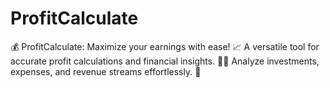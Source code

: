 # ProfitCalculate
💰 ProfitCalculate: Maximize your earnings with ease! 📈 A versatile tool for accurate profit calculations and financial insights. 🧮💼 Analyze investments, expenses, and revenue streams effortlessly. 💸 

